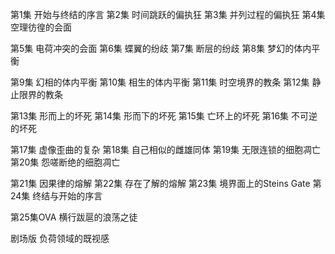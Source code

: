 第1集 开始与终结的序言	第2集 时间跳跃的偏执狂	第3集 并列过程的偏执狂	第4集 空理彷徨的会面

第5集 电荷冲突的会面	第6集 蝶翼的纷歧	第7集 断层的纷歧	第8集 梦幻的体内平衡

第9集 幻相的体内平衡	第10集 相生的体内平衡	第11集 时空境界的教条	第12集 静止限界的教条

第13集 形而上的坏死	第14集 形而下的坏死	第15集 亡环上的坏死	第16集 不可逆的坏死

第17集 虚像歪曲的复杂	第18集 自己相似的雌雄同体	第19集 无限连锁的细胞凋亡	第20集 怨嗟断绝的细胞凋亡

第21集 因果律的熔解	第22集 存在了解的熔解	第23集 境界面上的Steins Gate	第24集 终结与开始的序言

第25集OVA 横行跋扈的浪荡之徒

剧场版 负荷领域的既视感